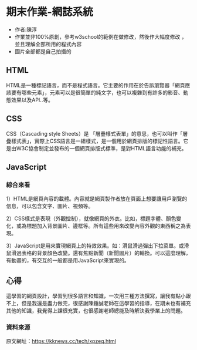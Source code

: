# 期末作業-網誌系統
  * 作者:陳淳
  * 作業並非100%原創，參考w3school的範例在做修改，然後作大幅度修改 ，並且理解全部所用的程式內容
  * 圖片全部都是自己拍攝的

## HTML
   HTML是一種標記語言，而不是程式語言。它主要的作用在於告訴瀏覽器「網頁應該要有哪些元素」，元素可以是很簡單的純文字，也可以複雜到有許多的影音、動態效果以及API..等。
   
## CSS
   CSS（Cascading style Sheets）是 「層疊樣式表單」的意思，也可以叫作「層疊樣式表」，實際上CSS語言是一組樣式，是一個用於網頁排版的標記性語言。它是由W3C協會制定並發布的一個網頁排版式標準，是對HTML語言功能的補充。

## JavaScript

### 綜合來看
   1）HTML是網頁內容的載體。內容就是網頁製作者放在頁面上想要讓用戶瀏覽的信息，可以包含文字、圖片、視頻等。

   2）CSS樣式是表現（外觀控制），就像網頁的外衣。比如，標題字體、顏色變化，或為標題加入背景圖片、邊框等。所有這些用來改變內容外觀的東西稱之為表現。

   3）JavaScript是用來實現網頁上的特效效果。如：滑鼠滑過彈出下拉菜單。或滑鼠滑過表格的背景顏色改變。還有焦點新聞（新聞圖片）的輪換。可以這麼理解，有動畫的，有交互的一般都是用JavaScript來實現的。



## 心得
  這學習的網頁設計，學習到很多語言和知識，一次用三種方法撰寫，讓我有點小跟不上，但是我還是盡力做完，很感謝陳鍾誠老師在這學習的指導，在期末也有補充其他的知識，我覺得上課很充實，也很感謝老師總能及時解決我學業上的問題。
  
### 資料來源
原文網址：https://kknews.cc/tech/xpzeq.html
